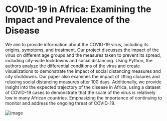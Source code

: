 # COVID-19 in Africa: Examining the Impact and Prevalence of the Disease

We aim to provide information about the COVID-19 virus, including its origins, symptoms, and treatment. Our project discusses the impact of the virus on different age groups and the measures taken to prevent its spread, including city-wide lockdowns and social distancing. Using Python, the authors analyze the differential conditions of the virus and create visualizations to demonstrate the impact of social distancing measures and city shutdowns. Our paper also examines the impact of lifting closures and relaxing social distancing measures after 100 days. Additionally, we provide insight into the expected trajectory of the disease in Africa, using a dataset of COVID-19 cases to demonstrate that the scale of the virus is relatively low in many African countries. Emphasizing the importance of continuing to monitor and address the ongoing threat of COVID-19.


![image](.png)

